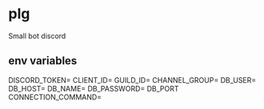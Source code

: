 # plg

Small bot discord

## env variables

DISCORD_TOKEN=
CLIENT_ID=
GUILD_ID=
CHANNEL_GROUP=
DB_USER=
DB_HOST=
DB_NAME=
DB_PASSWORD=
DB_PORT
CONNECTION_COMMAND=
